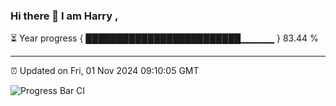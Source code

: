 ### Hi there 👋 I am Harry , 

⏳ Year progress { █████████████████████████▁▁▁▁▁ } 83.44 %

---

⏰ Updated on Fri, 01 Nov 2024 09:10:05 GMT

![Progress Bar CI](https://github.com/duykhang68/duykhang68/workflows/Progress%20Bar%20CI/badge.svg)
